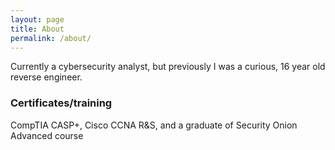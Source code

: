 ```yaml
---
layout: page
title: About
permalink: /about/
---
```


Currently a cybersecurity analyst, but previously I was a curious, 16 year old reverse engineer.

### Certificates/training

CompTIA CASP+, Cisco CCNA R&S, and a graduate of Security Onion Advanced course

